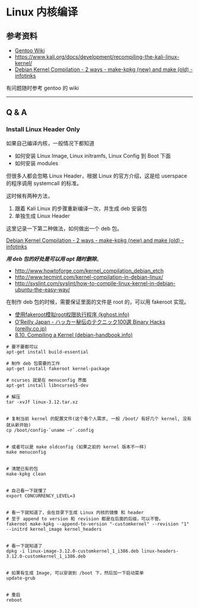 # Linux 内核编译

## 参考资料

- [Gentoo Wiki](https://wiki.gentoo.org/wiki/Main_Page)
- https://www.kali.org/docs/development/recompiling-the-kali-linux-kernel/
- [Debian Kernel Compilation - 2 ways - make-kpkg (new) and make (old) - infotinks](http://www.infotinks.com/debian-kernel-compilation-2-ways-make-kpkg-new-make-old/)

有问题随时参考 gentoo 的 wiki 

---

## Q & A 

### Install Linux Header Only

如果自己编译内核，一般情况下都知道

- 如何安装 Linux Image, Linux initramfs, Linux Config 到 Boot 下面
- 如何安装 modules 

但很多人都会忽略 Linux Header，根据 Linux 的官方介绍，这是给 userspace 的程序调用 systemcall 的标准。

这时候有两种方法，

1. 跟着 Kali Linux 的步骤重新编译一次，并生成 deb 安装包
2. 单独生成 Linux Header

这里记录一下第二种做法，如何做出一个 deb 包。

[Debian Kernel Compilation - 2 ways - make-kpkg (new) and make (old) - infotinks](http://www.infotinks.com/debian-kernel-compilation-2-ways-make-kpkg-new-make-old/)

***用 deb 包的好处是可以用 apt 随时删除***。

- http://www.howtoforge.com/kernel_compilation_debian_etch
- http://www.tecmint.com/kernel-compilation-in-debian-linux/
- http://syslint.com/syslint/how-to-compile-linux-kernel-in-debian-ubuntu-the-easy-way/

在制作 deb 包的时候，需要保证里面的文件是 root 的，可以用 fakeroot 实现。

- [使用fakeroot模拟root权限执行程序 (kghost.info)](https://blog.kghost.info/2011/02/11/使用fakeroot模拟root权限执行程序/)
- [O'Reilly Japan - ハッカー秘伝のテクニック100選 Binary Hacks (oreilly.co.jp)](https://www.oreilly.co.jp/books/4873112885/)
- [8.10. Compiling a Kernel (debian-handbook.info)](https://debian-handbook.info/browse/squeeze/sect.kernel-compilation.html)

```shell
# 要不要都可以
apt-get install build-essential

# 制作 deb 包需要的工作
apt-get install fakeroot kernel-package

# ncurses 就是在 menuconfig 界面
apt-get install libncurses5-dev

# 解压
tar -xvJf linux-3.12.tar.xz


# 复制当前 kernel 的配置文件(这个看个人需求, 一般 /boot/ 有好几个 kernel, 没有就从新开始)
cp /boot/config-`uname –r`.config


# 或者可以是 make oldconfig (如果之前的 kernel 版本不一样)
make menuconfig


# 清楚已有的包
make-kpkg clean


# 自己看一下就懂了
export CONCURRENCY_LEVEL=3


# 看一下就知道了，会在目录下生成 Linux 内核的镜像 和 header
# 至于 append to version 和 revision 都是在后面的后缀，可以不管。
fakeroot make-kpkg --append-to-version "-customkernel" --revision "1" --initrd kernel_image kernel_headers


# 看一下就知道了
dpkg -i linux-image-3.12.0-customkernel_1_i386.deb linux-headers-3.12.0-customkernel_1_i386.deb


# 如果有生成 Image, 可以安装到 /boot 下，然后加一下启动菜单
update-grub


# 重启
reboot 
```





